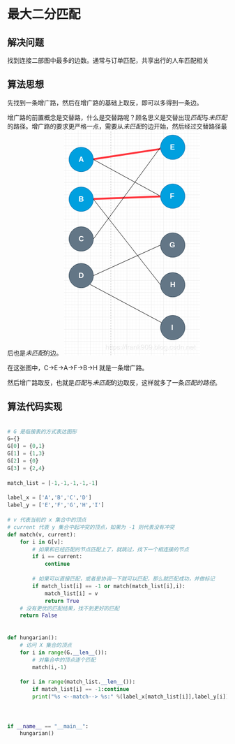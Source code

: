 

# 最大二分匹配

## 解决问题
找到连接二部图中最多的边数。通常与订单匹配，共享出行的人车匹配相关

## 算法思想
先找到一条增广路，然后在增广路的基础上取反，即可以多得到一条边。

增广路的前置概念是交替路，什么是交替路呢？顾名思义是交替出现*匹配*与*未匹配*的路径。增广路的要求更严格一点，需要从*未匹配*的边开始，然后经过交替路径最后也是*未匹配*的边。
![Alt text](/assets/img/lq66f6n8f3.png)

在这张图中，C->E->A->F->B->H 就是一条增广路。

然后增广路取反，也就是*匹配*与*未匹配*的边取反，这样就多了一条*匹配的路径*。

## 算法代码实现

```python

# G 是临接表的方式表达图形
G={}
G[0] = {0,1}
G[1] = {1,3}
G[2] = {0}
G[3] = {2,4}

match_list = [-1,-1,-1,-1,-1]

label_x = ['A','B','C','D']
label_y = ['E','F','G','H','I']

# v 代表当前的 x 集合中的顶点
# current 代表 y 集合中起冲突的顶点，如果为 -1 则代表没有冲突
def match(v, current):
    for i in G[v]:
        # 如果和已经匹配的节点匹配上了，就跳过，找下一个相连接的节点
        if i == current:
            continue
        
        # 如果可以直接匹配，或者是协调一下就可以匹配，那么就匹配成功，并做标记
        if match_list[i] == -1 or match(match_list[i],i):
            match_list[i] = v
            return True
    # 没有更优的匹配结果，找不到更好的匹配
    return False


def hungarian():
    # 访问 X 集合的顶点
    for i in range(G.__len__()):
        # 对集合中的顶点逐个匹配
        match(i,-1)
    
    for i in range(match_list.__len__()):
        if match_list[i] == -1:continue
        print("%s <--match--> %s:" %(label_x[match_list[i]],label_y[i]))
        


if __name__ == "__main__":
    hungarian()

```
